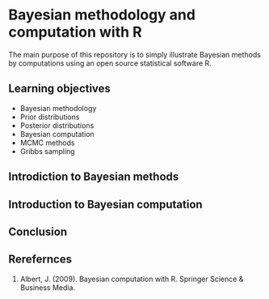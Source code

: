 # Bayesian methodology and computation with R
The main purpose of this repository is to simply illustrate Bayesian methods by computations using an open source statistical software R.


## Learning objectives
- Bayesian methodology
- Prior distributions
- Posterior distributions
- Bayesian computation
- MCMC methods
- Gribbs sampling

## Introdiction to Bayesian methods


## Introduction to Bayesian computation

## Conclusion

## Rerefernces
1. Albert, J. (2009). Bayesian computation with R. Springer Science & Business Media.
